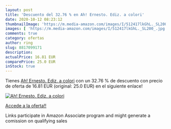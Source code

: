 ```yaml
---
layout: post
title: 'Descuento del 32.76 % en Ah! Ernesto. Ediz. a colori'
date: 2020-10-12 08:23:12
thumbnailImage: 'https://m.media-amazon.com/images/I/512417lkGhL._SL200_.jpg'
images: [ 'https://m.media-amazon.com/images/I/512417lkGhL._SL200_.jpg' ]
comments: true
category: ofertas
author: ring
slug: 8817099171
description:
actualPrice: 16.81 EUR
comparePrice: 25.0 EUR
inStock: true
---
```


Tienes [Ah! Ernesto. Ediz. a colori](https://www.amazon.it/dp/8817099171/?tag=tolees00-21) con un 32.76 % de descuento con precio de oferta de 16.81 EUR (original: 25.0 EUR) en el siguiente enlace!

[![Ah! Ernesto. Ediz. a colori](https://m.media-amazon.com/images/I/512417lkGhL._SL200_.jpg)](https://www.amazon.it/dp/8817099171/?tag=tolees00-21)

[Accede a la oferta!!](https://www.amazon.it/dp/8817099171/?tag=tolees00-21)

Links participate in Amazon Associate program and might generate a comission on qualifying sales


